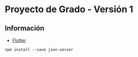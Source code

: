 # Proyecto de Grado - Versión 1

## Información

- [Flutter](https://docs.flutter.dev/get-started/codelab)
```
npm install --save json-server
```
